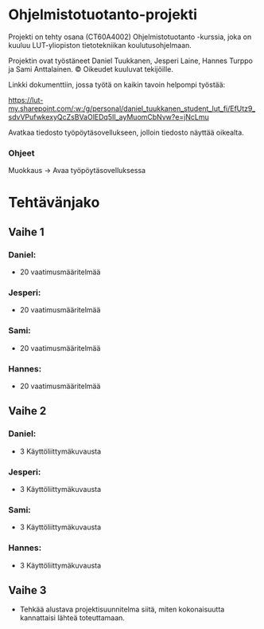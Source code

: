 # Ohjelmistotuotanto-projekti
Projekti on tehty osana (CT60A4002) Ohjelmistotuotanto -kurssia, joka on kuuluu LUT-yliopiston tietotekniikan koulutusohjelmaan.

Projektin ovat työstäneet Daniel Tuukkanen, Jesperi Laine, Hannes Turppo ja Sami Anttalainen. © Oikeudet kuuluvat tekijöille.

Linkki dokumenttiin, jossa työtä on kaikin tavoin helpompi työstää:

https://lut-my.sharepoint.com/:w:/g/personal/daniel_tuukkanen_student_lut_fi/EfUtz9_sdvVPufwkexyQcZsBVaOlEDq5II_ayMuomCbNvw?e=jNcLmu

Avatkaa tiedosto työpöytäsovellukseen, jolloin tiedosto näyttää oikealta.
### Ohjeet
Muokkaus -> Avaa työpöytäsovelluksessa

# Tehtävänjako
## Vaihe 1
### Daniel:
* 20 vaatimusmääritelmää
### Jesperi:
* 20 vaatimusmääritelmää
### Sami:
* 20 vaatimusmääritelmää
### Hannes:
* 20 vaatimusmääritelmää

## Vaihe 2
### Daniel:
* 3 Käyttöliittymäkuvausta
### Jesperi:
* 3 Käyttöliittymäkuvausta
### Sami:
* 3 Käyttöliittymäkuvausta
### Hannes:
* 3 Käyttöliittymäkuvausta

## Vaihe 3
* Tehkää alustava projektisuunnitelma siitä, miten kokonaisuutta kannattaisi lähteä toteuttamaan.
